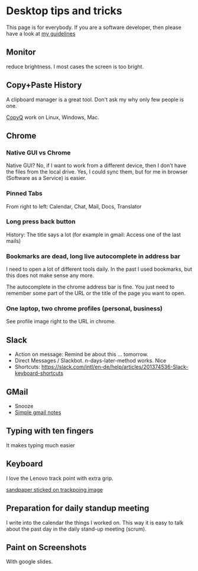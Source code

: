 # Desktop tips and tricks

This page is for everybody. If you are a software developer, then please have a look at [my guidelines](https://github.com/guettli/programming-guidelines)

## Monitor
reduce brightness. I most cases the screen is too bright.

## Copy+Paste History

A clipboard manager is a great tool. Don't ask my why only few people is one.

[CopyQ](https://github.com/hluk/CopyQ) work on Linux, Windows, Mac.

## Chrome 

### Native GUI vs Chrome

Native GUI? No, if I want to work from a different device, then I don't have the files from the local drive. Yes, I could sync them, but for me in browser (Software as a Service) is easier.  

### Pinned Tabs

From right to left: Calendar, Chat, Mail, Docs, Translator

### Long press back button

History: The title says a lot (for example in gmail: Access one of the last mails)

### Bookmarks are dead, long live autocomplete in address bar

I need to open a lot of different tools daily. In the past I used bookmarks, but this does not make
sense any more.

The autocomplete in the chrome address bar is fine. You just need to remember some part of the URL or 
the title of the page you want to open.



### One laptop, two chrome profiles (personal, business)

See profile image right to the URL in chrome.

## Slack

* Action on message: Remind be about this ... tomorrow.
* Direct Messages / Slackbot. n-days-later-method works. Nice
* Shortcuts: https://slack.com/intl/en-de/help/articles/201374536-Slack-keyboard-shortcuts

## GMail

* Snooze
* [Simple gmail notes](https://chrome.google.com/webstore/detail/simple-gmail-notes/jfjkcbkgjohminidbpendlodpfacgmlm)

## Typing with ten fingers
It makes typing much easier

## Keyboard

I love the Lenovo track point with extra grip. 

[sandpaper sticked on trackpoing image](https://raw.githubusercontent.com/guettli/programming-guidelines/master/sandpaper-sticked-on-track-point.jpg)

## Preparation for daily standup meeting

I write into the calendar the things I worked on. This way it is easy to talk about the past day in the daily stand-up meeting (scrum).

## Paint on Screenshots

With google slides. 

